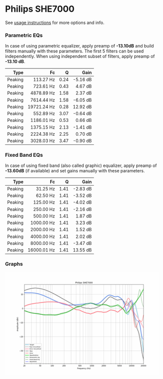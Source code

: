 # Philips SHE7000
See [usage instructions](https://github.com/jaakkopasanen/AutoEq#usage) for more options and info.

### Parametric EQs
In case of using parametric equalizer, apply preamp of **-13.10dB** and build filters manually
with these parameters. The first 5 filters can be used independently.
When using independent subset of filters, apply preamp of **-13.10 dB**.

| Type    | Fc          |    Q | Gain     |
|--------:|------------:|-----:|---------:|
| Peaking | 113.27 Hz   | 0.24 | -5.16 dB |
| Peaking | 723.61 Hz   | 0.43 | 4.67 dB  |
| Peaking | 4878.89 Hz  | 1.58 | 2.37 dB  |
| Peaking | 7614.44 Hz  | 1.58 | -6.05 dB |
| Peaking | 19721.24 Hz | 0.28 | 12.92 dB |
| Peaking | 552.89 Hz   | 3.07 | -0.64 dB |
| Peaking | 1186.01 Hz  | 0.53 | 0.66 dB  |
| Peaking | 1375.15 Hz  | 2.13 | -1.41 dB |
| Peaking | 2224.38 Hz  | 2.25 | 0.70 dB  |
| Peaking | 3028.03 Hz  | 3.47 | -0.90 dB |

### Fixed Band EQs
In case of using fixed band (also called graphic) equalizer, apply preamp of **-13.60dB**
(if available) and set gains manually with these parameters.

| Type    | Fc          |    Q | Gain     |
|--------:|------------:|-----:|---------:|
| Peaking | 31.25 Hz    | 1.41 | -2.83 dB |
| Peaking | 62.50 Hz    | 1.41 | -3.52 dB |
| Peaking | 125.00 Hz   | 1.41 | -4.02 dB |
| Peaking | 250.00 Hz   | 1.41 | -2.16 dB |
| Peaking | 500.00 Hz   | 1.41 | 1.87 dB  |
| Peaking | 1000.00 Hz  | 1.41 | 3.23 dB  |
| Peaking | 2000.00 Hz  | 1.41 | 1.52 dB  |
| Peaking | 4000.00 Hz  | 1.41 | 2.02 dB  |
| Peaking | 8000.00 Hz  | 1.41 | -3.47 dB |
| Peaking | 16000.01 Hz | 1.41 | 13.55 dB |

### Graphs
![](./Philips%20SHE7000.png)